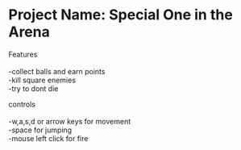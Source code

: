 <h1>Project Name: Special One in the Arena</h1>

Features<br><br>
-collect balls and earn points<br>
-kill square enemies<br>
-try to dont die<br>

controls <br><br>
-w,a,s,d or arrow keys for movement<br>
-space for jumping<br>
-mouse left click for fire<br>
